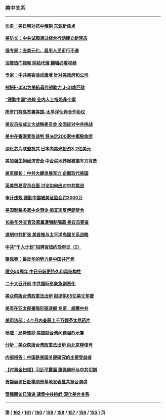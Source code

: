 ### 美中关系
---
#### [沈舟：美日韩对抗中俄朝 东亚新焦点](../../pages/nf1412576/n13837607.md?10040445) 
#### [美防长：中共试图通过绕台行动建立新常态](../../pages/nf1412576/n13837488.md?10040445) 
#### [俄专家：去美元化、启用人民币行不通](../../pages/nf1412576/n13837392.md?10040445) 
#### [油管热门视频 网站代理 翻墙必看视频](http://209.222.30.114:81/youtube.html?10040445)
#### [专家：中共黑客活动激增 针对美政府和公司](../../pages/nf1412576/n13837254.md?10040445) 
#### [神秘F-35C为美航母作战助力 J-31难匹敌](../../pages/nf1412576/n13822062.md?10040445) 
#### [“德勤中国”违规 业内人士指恐非个案](../../pages/nf1412576/n13837045.md?10040445) 
#### [所罗门群岛签署美国-太平洋伙伴合作协议](../../pages/nf1412576/n13836866.md?10040445) 
#### [美议员拟成立大战略委员会 全面应对中共挑战](../../pages/nf1412576/n13836607.md?10040445) 
#### [美中在香港紧张谈判 将决定200家中概股命运](../../pages/nf1412576/n13834602.md?10040445) 
#### [深化芯片联盟抗共 日本向美光投资3.2亿美元](../../pages/nf1412576/n13836337.md?10040445) 
#### [美加强生物经济安全 中企买地养猴被揭军方背景](../../pages/nf1412576/n13836141.md?10040445) 
#### [美军部长：中共大肆发展军力 企图取代美国](../../pages/nf1412576/n13836032.md?10040445) 
#### [英美贸易官员会面 讨论如何应对中共挑战](../../pages/nf1412576/n13835855.md?10040445) 
#### [审计违规 德勤中国被美证监会罚2000万](../../pages/nf1412576/n13835766.md?10040445) 
#### [美国制裁多家中企港企 指其违反伊朗禁令](../../pages/nf1412576/n13835673.md?10040445) 
#### [16驻华外交官及家属遭强制隔离 美议员要查](../../pages/nf1412576/n13835668.md?10040445) 
#### [遏制中共扩张 美首推与太平洋岛国关系战略](../../pages/nf1412576/n13835479.md?10040445) 
#### [中共“千人计划”招聘官纽约受审记（2）](../../pages/nf1412576/n13835044.md?10040445) 
#### [蓬佩奥：最反华的势力是中国共产党](../../pages/nf1412576/n13835399.md?10040445) 
#### [建交50周年 中日分歧更持久和具结构性](../../pages/nf1412576/n13835405.md?10040445) 
#### [二十大召开前 中共国际形象急剧恶化](../../pages/nf1412576/n13835240.md?10040445) 
#### [美众院版台湾政策法出炉 拟提供65亿美元军援](../../pages/nf1412576/n13834951.md?10040445) 
#### [美军在亚太部署隐形驱逐舰 专家：威慑中共](../../pages/nf1412576/n13835188.md?10040445) 
#### [美司法部：4个月内查获上千万颗芬太尼药片](../../pages/nf1412576/n13835129.md?10040445) 
#### [杨威：局势微妙 美国就台湾问题强烈示警](../../pages/nf1412576/n13835024.md?10040445) 
#### [分析：美众院版台湾政策法出炉 向北京释信号](../../pages/nf1412576/n13834961.md?10040445) 
#### [内部报告：中国是美国关键研究的主要受益者](../../pages/nf1412576/n13834984.md?10040445) 
#### [【时事金扫描】习近平露面 蓬佩奥吁与中共切割](../../pages/nf1412576/n13833843.md?10040445) 
#### [贺锦丽访日赴横须贺基地发表批共挺台演讲](../../pages/nf1412576/n13834622.md?10040445) 
#### [贺锦丽访日演讲 谴责中共挑衅 深化美台关系](../../pages/nf1412576/n13834465.md?10040445) 

---
#### 第 [ [162](./162.md?10040445) / [161](./161.md?10040445) / [160](./160.md?10040445) / [159](./159.md?10040445) / [158](./158.md?10040445) / [157](./157.md?10040445) / [156](./156.md?10040445) / [155](./155.md?10040445) ] 页
